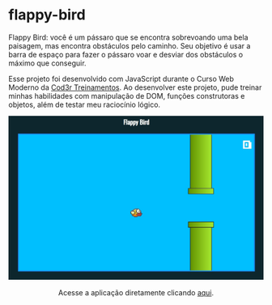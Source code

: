 # flappy-bird
Flappy Bird: você é um pássaro que se encontra sobrevoando uma bela paisagem, mas encontra obstáculos pelo caminho. Seu objetivo é usar a barra de espaço para fazer o pássaro voar e desviar dos obstáculos o máximo que conseguir.

Esse projeto foi desenvolvido com JavaScript durante o Curso Web Moderno da <a href="https://www.cod3r.com.br/">Cod3r Treinamentos</a>. Ao desenvolver este projeto, pude treinar minhas habilidades com manipulação de DOM, funções construtoras e objetos, além de testar meu raciocínio lógico.

<img src="https://github.com/GabrielLima5/imagens-projetos/blob/main/images/Flappy%20Bird.jpg">

<p align="center">Acesse a aplicação diretamente clicando <a href="https://gabriellima5.github.io/flappy-bird/">aqui</a>.</p>
